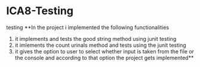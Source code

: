 # ICA8-Testing
testing
**In the project i implemented the following functionalities
1) it implements and tests the good string method using junit testing
2) it imlements the count urinals method and tests using the junit testing
3) it gives the option to user to select whether input is taken from the file or the console and according to that option the project gets implemented**
